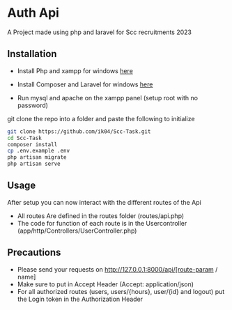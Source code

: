 # Auth Api

A Project made using php and laravel for Scc recruitments 2023

## Installation

- Install Php and xampp for windows [here](https://www.apachefriends.org/)

- Install Composer and Laravel for windows [here](https://getcomposer.org/)

- Run mysql and apache on the xampp panel (setup root with no password)

git clone the repo into a folder and paste the following to initialize

```bash
git clone https://github.com/ik04/Scc-Task.git
cd Scc-Task
composer install
cp .env.example .env
php artisan migrate
php artisan serve
```

## Usage
After setup you can now interact with the different routes of the Api
- All routes Are defined in the routes folder (routes/api.php)
- The code for function of each route is in the Usercontroller (app/http/Controllers/UserController.php)
## Precautions
- Please send your requests on http://127.0.0.1:8000/api/[route-param / name]
- Make sure to put in Accept Header (Accept: application/json)
- For all authorized routes (users, users/{hours}, user/{id} and logout) put the Login token in the Authorization Header


